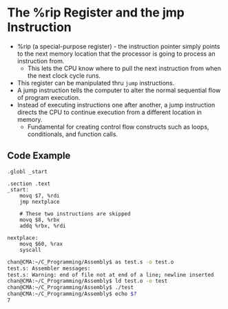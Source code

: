 # The %rip Register and the jmp Instruction

- %rip (a special-purpose register) - the instruction pointer simply points to the next memory location that the processor is going to process an instruction from.
  - This lets the CPU know where to pull the next instruction from when the next clock cycle runs.
- This register can be manipulated thru `jump` instructions.
- A jump instruction tells the computer to alter the normal sequential flow of program execution.
- Instead of executing instructions one after another, a jump instruction directs the CPU to continue execution from a different location in memory. 
  - Fundamental for creating control flow constructs such as loops, conditionals, and function calls.

## Code Example

```assembly
.globl _start

.section .text
_start:
    movq $7, %rdi
    jmp nextplace

    # These two instructions are skipped
    movq $8, %rbx
    addq %rbx, %rdi

nextplace:
    movq $60, %rax
    syscall
```

```sh
chan@CMA:~/C_Programming/Assembly$ as test.s -o test.o
test.s: Assembler messages:
test.s: Warning: end of file not at end of a line; newline inserted
chan@CMA:~/C_Programming/Assembly$ ld test.o -o test
chan@CMA:~/C_Programming/Assembly$ ./test
chan@CMA:~/C_Programming/Assembly$ echo $?
7
```

